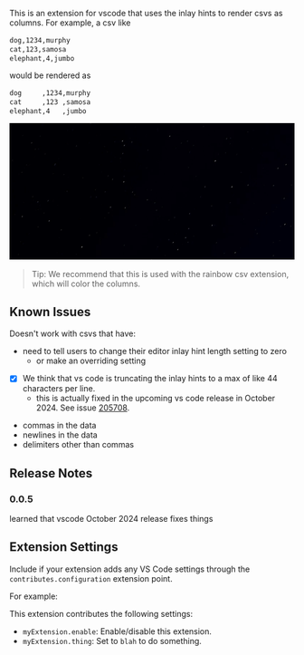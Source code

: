 This is an extension for vscode that uses the inlay hints to
render csvs as columns.  For example, a csv like

```csv
dog,1234,murphy
cat,123,samosa
elephant,4,jumbo
```

would be rendered as

```csv
dog     ,1234,murphy
cat     ,123 ,samosa
elephant,4   ,jumbo
```


![git](csv-aligner1.gif)

> Tip: We recommend that this is used with the rainbow csv extension, which will color the columns.

## Known Issues

Doesn't work with csvs that have:

- need to tell users to change their editor inlay hint length setting
  to zero
  - or make an overriding setting
- [x] We think that vs code is truncating the inlay hints
  to a max of like 44 characters per line.
  - this is actually fixed in the upcoming vs code release in October 2024.
    See issue [205708](https://github.com/microsoft/vscode/issues/205708).
- commas in the data
- newlines in the data
- delimiters other than commas

## Release Notes

### 0.0.5

learned that vscode October 2024 release fixes things


## Extension Settings

Include if your extension adds any VS Code settings through the `contributes.configuration` extension point.

For example:

This extension contributes the following settings:

* `myExtension.enable`: Enable/disable this extension.
* `myExtension.thing`: Set to `blah` to do something.


